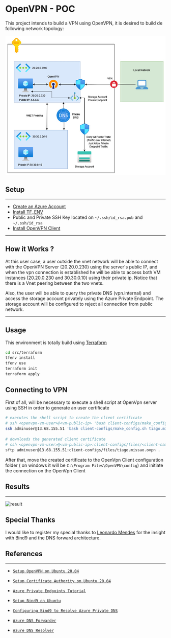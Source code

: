 # OpenVPN - POC

This project intends to build a VPN using OpenVPN, it is desired to build de following network topology:

![topology](./artifacts/OpenVPN.jpg)

## Setup
---

- [Create an Azure Account](https://azure.microsoft.com/en-us/free/)
- [Install TF_ENV](https://github.com/tfutils/tfenv)
- Public and Private SSH Key located on `~/.ssh/id_rsa.pub` and `~/.ssh/id_rsa`
- [Install OpenVPN Client](https://openvpn.net/client-connect-vpn-for-windows/)

---

## How it Works ?

At this user case, a user outside the vnet network will be able to connect with the OpenVPN Server (20.20.0.230) using the server's public IP, and when the vpn connection is established he will be able to access both VM instances (20.20.0.230 and 30.30.0.10) using their private ip. Notice that there is a Vnet peering between the two vnets.

Also, the user will be able to query the private DNS (vpn.internal) and access the storage account privately using the Azure Private Endpoint. The storage account will be configured to reject all connection from public network.

---

## Usage

This environment is totally build using [Terraform](https://www.terraform.io/)

```bash
cd src/terraform
tfenv install
tfenv use
terraform init
terraform apply
```

## Connecting to VPN

First of all, will be necessary to execute a shell script at OpenVpn server using SSH in order to generate an user certificate

```bash
# executes the shell script to create the client certificate
# ssh <openvpn-vm-user>@<vm-public-ip> 'bash client-configs/make_config.sh <client-name>'
ssh adminuser@13.68.155.51 'bash client-configs/make_config.sh tiago.missao'

# downloads the generated client certificate
# ssh <openvpn-vm-user>@<vm-public-ip>:client-configs/files/<client-name>.ovpn .
sftp adminuser@13.68.155.51:client-configs/files/tiago.missao.ovpn .
```

After that, move the created certificate to the OpenVpn Client configuration folder ( on windows it will be `C:\Program Files\OpenVPN\config`) and initiate the connection on the OpenVpn Client

## Results
---

![result](./artifacts/result.gif)

## Special Thanks

I would like to register my special thanks to [Leonardo Mendes](https://github.com/leonardomoraesmendes) for the insight with Bind9 and the DNS forward architecture.

## References
---

- [`Setup OpenVPN on Ubuntu 20.04`](https://www.digitalocean.com/community/tutorials/how-to-set-up-and-configure-an-openvpn-server-on-ubuntu-20-04)

- [`Setup Certificate Authority on Ubuntu 20.04`](https://www.digitalocean.com/community/tutorials/how-to-set-up-and-configure-a-certificate-authority-ca-on-ubuntu-20-04)

- [`Azure Private Endpoints Tutorial`](https://jfarrell.net/2021/07/03/private-endpoints-with-terraform/)

- [`Setup Bind9 on Ubuntu`](https://linuxhint.com/install_bind9_ubuntu/) 

- [`Configuring Bind9 to Resolve Azure Private DNS`](https://stackoverflow.com/questions/55347781/is-it-possible-to-setup-dns-forwarding-using-bind9-that-translates-dns-suffix)

- [`Azure DNS Forwarder`](https://docs.microsoft.com/en-us/azure/private-link/private-endpoint-dns) 

- [`Azure DNS Resolver`](https://docs.microsoft.com/en-us/azure/virtual-network/what-is-ip-address-168-63-129-16)